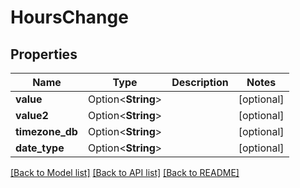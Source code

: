 # HoursChange

## Properties

Name | Type | Description | Notes
------------ | ------------- | ------------- | -------------
**value** | Option<**String**> |  | [optional]
**value2** | Option<**String**> |  | [optional]
**timezone_db** | Option<**String**> |  | [optional]
**date_type** | Option<**String**> |  | [optional]

[[Back to Model list]](../README.md#documentation-for-models) [[Back to API list]](../README.md#documentation-for-api-endpoints) [[Back to README]](../README.md)


